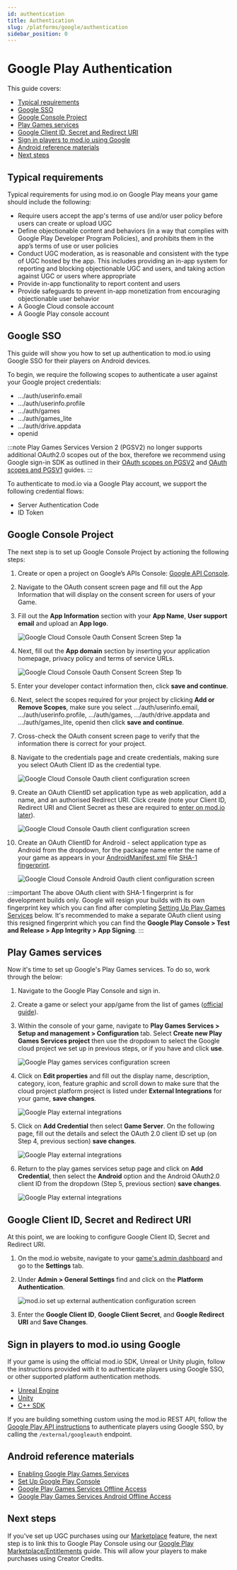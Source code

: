 ```yaml
---
id: authentication
title: Authentication
slug: /platforms/google/authentication
sidebar_position: 0
---
```


# Google Play Authentication

This guide covers:

* [Typical requirements](#typical-requirements)
* [Google SSO](#google-sso)
* [Google Console Project](#google-console-project)
* [Play Games services](#play-games-services)
* [Google Client ID, Secret and Redirect URI](#google-client-id-secret-and-redirect-uri)
* [Sign in players to mod.io using Google](#sign-in-players-to-modio-using-google)
* [Android reference materials](#android-reference-materials)
* [Next steps](#next-steps)

## Typical requirements 

Typical requirements for using mod.io on Google Play means your game should include the following:

* Require users accept the app's terms of use and/or user policy before users can create or upload UGC
* Define objectionable content and behaviors (in a way that complies with Google Play Developer Program Policies), and prohibits them in the app’s terms of use or user policies
* Conduct UGC moderation, as is reasonable and consistent with the type of UGC hosted by the app. This includes providing an in-app system for reporting and blocking objectionable UGC and users, and taking action against UGC or users where appropriate
* Provide in-app functionality to report content and users
* Provide safeguards to prevent in-app monetization from encouraging objectionable user behavior
* A Google Cloud console account
* A Google Play console account

## Google SSO

This guide will show you how to set up authentication to mod.io using Google SSO for their players on Android devices.

To begin, we require the following scopes to authenticate a user against your Google project credentials:
* .../auth/userinfo.email
* .../auth/userinfo.profile
* .../auth/games
* .../auth/games_lite
* .../auth/drive.appdata
* openid

:::note
Play Games Services Version 2 (PGSV2) no longer supports additional OAuth2.0 scopes out of the box, therefore we recommend using Google sign-in SDK as outlined in their [OAuth scopes on PGSV2](https://developer.android.com/games/pgs/signin#oauth-scopes) and [OAuth scopes and PGSV1](https://developers.google.com/games/services/common/concepts/v1/sign-in#oauth-scopes) guides.
:::

To authenticate to mod.io via a Google Play account, we support the following credential flows:
* Server Authentication Code
* ID Token

## Google Console Project

The next step is to set up Google Console Project by actioning the following steps:

1. Create or open a project on Google’s APIs Console: [Google API Console](https://console.cloud.google.com).

2. Navigate to the OAuth consent screen page and fill out the App Information that will display on the consent screen for users of your Game.

3. Fill out the **App Information** section with your **App Name**, **User support email** and upload an **App logo**.

    ![Google Cloud Console Oauth Consent Screen Step 1a](img/google_oauth_screen_app_info_section.png)

4. Next, fill out the **App domain** section by inserting your application homepage, privacy policy and terms of service URLs.

    ![Google Cloud Console Oauth Consent Screen Step 1b](img/google_oauth_screen_app_domain.png)

5. Enter your developer contact information then, click **save and continue**.

6. Next, select the scopes required for your project by clicking **Add or Remove Scopes**, make sure you select .../auth/userinfo.email, .../auth/userinfo.profile, .../auth/games, .../auth/drive.appdata and .../auth/games_lite, openid then click **save and continue**.

7. Cross-check the OAuth consent screen page to verify that the information there is correct for your project.

8. Navigate to the credentials page and create credentials, making sure you select OAuth Client ID as the credential type.

    ![Google Cloud Console Oauth client configuration screen](img/create_google_oauth_client.png)

9. Create an OAuth ClientID set application type as web application, add a name, and an authorised Redirect URI. Click create (note your Client ID, Redirect URI and Client Secret as these are required to [enter on mod.io later](#google-client-id-secret-and-redirect-uri)).

    ![Google Cloud Console Oauth client configuration screen](img/google_create_oauth_web_application.png)

10. Create an OAuth ClientID for Android - select application type as Android from the dropdown, for the package name enter the name of your game as appears in your [AndroidManifest.xml](https://developer.android.com/guide/topics/manifest/manifest-intro) file [SHA-1 fingerprint](https://developers.google.com/android/guides/client-auth).

    ![Google Cloud Console Android Oauth client configuration screen](img/google_setup_adroid_clientId.png)

:::important
The above OAuth client with SHA-1 fingerprint is for development builds only. Google will resign your builds with its own fingerprint key which you can find after completing [Setting Up Play Games Services](#play-games-services) below. It's recommended to make a separate OAuth client using this resigned fingerprint which you can find the **Google Play Console > Test and Release > App Integrity > App Signing**.
:::

## Play Games services

Now it's time to set up Google's Play Games services. To do so, work through the below:

1. Navigate to the Google Play Console and sign in.

2. Create a game or select your app/game from the list of games ([official guide](https://support.google.com/googleplay/android-developer/answer/9859152)).

3. Within the console of your game, navigate to **Play Games Services > Setup and management > Configuration** tab. Select **Create new Play Games Services project** then use the dropdown to select the Google cloud project we set up in previous steps, or if you have and click **use**.

    ![Google Play games services configuration screen](img/google_play_games_services_configuration_screen.png)

4. Click on **Edit properties** and fill out the display name, description, category, icon, feature graphic and scroll down to make sure that the cloud project platform project is listed under **External Integrations** for your game, **save changes**.

    ![Google Play external integrations](img/google_play_console_external_integrations.png)

5. Click on **Add Credential** then select **Game Server**. On the following page, fill out the details and select the OAuth 2.0 client ID set up (on Step 4, previous section) **save changes**.

    ![Google Play external integrations](img/google_PGS_config_game_server_oauth_client.png)

6. Return to the play games services setup page and click on **Add Credential**, then select the **Android** option and the Android OAuth2.0 client ID from the dropdown (Step 5, previous section) **save changes**.

    ![Google Play external integrations](img/google_PGS_config_android_oauth_client.png)

## Google Client ID, Secret and Redirect URI

At this point, we are looking to configure Google Client ID, Secret and Redirect URI. 

1. On the mod.io website, navigate to your [game's admin dashboard](https://mod.io/content) and go to the **Settings** tab.

2. Under **Admin > General Settings** find and click on the **Platform Authentication**.

    ![mod.io set up external authentication configuration screen](img/modio_setup_external_platform_authentication_settings_page.png)

3. Enter the **Google Client ID**, **Google Client Secret**, and **Google Redirect URI** and **Save Changes**.

## Sign in players to mod.io using Google

If your game is using the official mod.io SDK, Unreal or Unity plugin, follow the instructions provided with it to authenticate players using Google SSO, or other supported platform authentication methods.

* [Unreal Engine](/unreal/user-authentication#single-sign-on-authentication)
* [Unity](/unity/user-authentication#single-sign-on)
* [C++ SDK](/cppsdk/user-authentication#ssoexternal-authentication)

If you are building something custom using the mod.io REST API, follow the [Google Play API instructions](/restapi/docs/authenticate-via-google) to authenticate players using Google SSO, by calling the `/external/googleauth` endpoint.

## Android reference materials

* [Enabling Google Play Games Services](https://developers.google.com/games/services/console/enabling)
* [Set Up Google Play Console](https://support.google.com/googleplay/android-developer/answer/9859152)
* [Google Play Games Services Offline Access](https://developers.google.com/games/services/android/offline-access)
* [Google Play Games Services Android Offline Access](https://developers.google.com/games/services/v1/android/offline-access)

## Next steps

If you've set up UGC purchases using our [Marketplace](/monetization/marketplace) feature, the next step is to link this to Google Play Console using our [Google Play Marketplace/Entitlements](/platforms/google/marketplace) guide. This will allow your players to make purchases using Creator Credits. 
